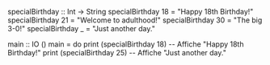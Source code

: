 specialBirthday :: Int -> String
specialBirthday 18 = "Happy 18th Birthday!"
specialBirthday 21 = "Welcome to adulthood!"
specialBirthday 30 = "The big 3-0!"
specialBirthday _  = "Just another day."

main :: IO ()
main = do
    print (specialBirthday 18)  -- Affiche "Happy 18th Birthday!"
    print (specialBirthday 25)  -- Affiche "Just another day."
